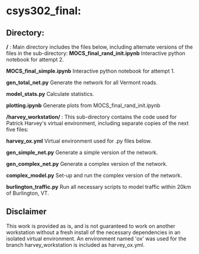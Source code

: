 # csys302_final: 

## **Directory:**

**/** : Main directory includes the files below, including alternate versions of the files in the sub-directory:
**MOCS_final_rand_init.ipynb** Interactive python notebook for attempt 2.

**MOCS_final_simple.ipynb** Interactive python notebook for attempt 1.

**gen_total_net.py** Generate the network for all Vermont roads.

**model_stats.py** Calculate statistics.

**plotting.ipynb** Generate plots from MOCS_final_rand_init.ipynb

**/harvey_workstation/** : This sub-directory contains the code used for Patrick Harvey's virtual environment, including separate copies of the next five files:

**harvey_ox.yml** Virtual environment used for .py files below.

**gen_simple_net.py** Generate a simple version of the network.

**gen_complex_net.py** Generate a complex version of the network.

**complex_model.py** Set-up and run the complex version of the network.

**burlington_traffic.py** Run all necessary scripts to model traffic within 20km of Burlington, VT.

## **Disclaimer**

This work is provided as is, and is not guaranteed to work on another workstation without a fresh install of the necessary dependencies in an isolated virtual environment. An environment named 'ox' was used for the branch harvey_workstation is included as harvey_ox.yml.
